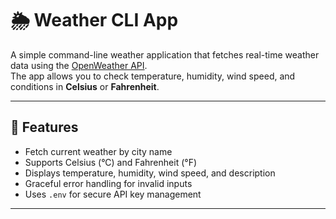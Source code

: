 # 🌦️ Weather CLI App

A simple command-line weather application that fetches real-time weather data using the [OpenWeather API](https://openweathermap.org/api).  
The app allows you to check temperature, humidity, wind speed, and conditions in **Celsius** or **Fahrenheit**.

---

## 🚀 Features
- Fetch current weather by city name
- Supports Celsius (°C) and Fahrenheit (°F)
- Displays temperature, humidity, wind speed, and description
- Graceful error handling for invalid inputs
- Uses `.env` for secure API key management

---
